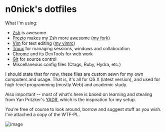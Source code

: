 # n0nick's dotfiles

What I'm using:

* [Zsh] is awesome
* [Prezto] makes my Zsh more awesome
  ([my fork](https://github.com/n0nick/prezto))
* [Vim] for text editing ([my vimrc](https://github.com/n0nick/vimrc))
* [Tmux] for managing sessions, windows and collaboration
* [Chrome] and its DevTools for web work
* [Git] for source control
* Miscellaneous config files (Ctags, Ruby, Hydra, etc.)

I should state that for now, these files are custom sewn for my own computers
and usage. That is, it's all for OS X (latest version), and used for high-level
programming (mostly Web) and academic study.

Also important -- most of what's here is based on learning and stealing from Yan
Pritzker's [YADR], which is the inspiration for my setup.

You're free of course to look around, borrow and suggest stuff as you wish. I've
attached a copy of the WTF-PL.

![image](http://s22.postimg.org/w2lm7lvyp/Awesome_Bob_yafgc_by_Hyshinara.png)

[Zsh]: http://www.zsh.org/
[Prezto]: https://github.com/sorin-ionescu/prezto
[Vim]: http://vim.org
[Vundle]: http://github.com/gmarik/vundle
[Tmux]: http://tmux.sourceforge.net/
[iTerm2]: http://iterm2.com/
[Chrome]: http://google.com/chrome
[Git]: http://git-scm.com/
[YADR]: http://github.com/skwp/dotfiles
